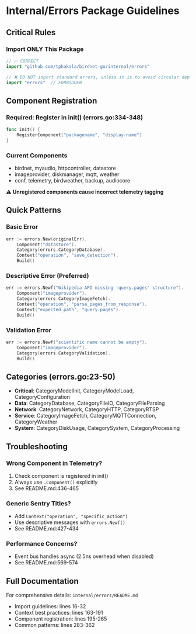 # Internal/Errors Package Guidelines

## Critical Rules

### Import ONLY This Package

```go
// ✅ CORRECT
import "github.com/tphakala/birdnet-go/internal/errors"

// ❌ DO NOT import standard errors, unless it is to avoid circular dependency
import "errors"  // FORBIDDEN
```

## Component Registration

### Required: Register in init() (errors.go:334-348)

```go
func init() {
    RegisterComponent("packagename", "display-name")
}
```

### Current Components

- birdnet, myaudio, httpcontroller, datastore
- imageprovider, diskmanager, mqtt, weather
- conf, telemetry, birdweather, backup, audiocore

⚠️ **Unregistered components cause incorrect telemetry tagging**

## Quick Patterns

### Basic Error

```go
err := errors.New(originalErr).
    Component("datastore").
    Category(errors.CategoryDatabase).
    Context("operation", "save_detection").
    Build()
```

### Descriptive Error (Preferred)

```go
err := errors.Newf("Wikipedia API missing 'query.pages' structure").
    Component("imageprovider").
    Category(errors.CategoryImageFetch).
    Context("operation", "parse_pages_from_response").
    Context("expected_path", "query.pages").
    Build()
```

### Validation Error

```go
err := errors.Newf("scientific name cannot be empty").
    Component("imageprovider").
    Category(errors.CategoryValidation).
    Build()
```

## Categories (errors.go:23-50)

- **Critical**: CategoryModelInit, CategoryModelLoad, CategoryConfiguration
- **Data**: CategoryDatabase, CategoryFileIO, CategoryFileParsing
- **Network**: CategoryNetwork, CategoryHTTP, CategoryRTSP
- **Service**: CategoryImageFetch, CategoryMQTTConnection, CategoryWeather
- **System**: CategoryDiskUsage, CategorySystem, CategoryProcessing

## Troubleshooting

### Wrong Component in Telemetry?

1. Check component is registered in init()
2. Always use `.Component()` explicitly
3. See README.md:436-465

### Generic Sentry Titles?

- Add `Context("operation", "specific_action")`
- Use descriptive messages with `errors.Newf()`
- See README.md:427-434

### Performance Concerns?

- Event bus handles async (2.5ns overhead when disabled)
- See README.md:569-574

## Full Documentation

For comprehensive details: `internal/errors/README.md`

- Import guidelines: lines 16-32
- Context best practices: lines 163-191
- Component registration: lines 195-265
- Common patterns: lines 283-362
